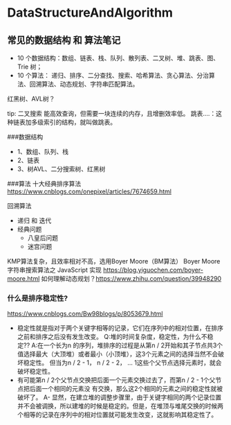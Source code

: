 # DataStructureAndAlgorithm
## 常见的数据结构 和 算法笔记
-   10 个数据结构：数组、链表、栈、队列、散列表、二叉树、堆、跳表、图、Trie 树；
-   10 个算法： 递归、排序、二分查找、搜索、哈希算法、贪心算法、分治算法、回溯算法、动态规划、字符串匹配算法。

红黑树、AVL树？

tip:
二叉搜索 能高效查询，但需要一块连续的内存，且增删效率低。
跳表....：这种链表加多级索引的结构，就叫做跳表。


###数据结构
-   1、数组、队列、栈
-   2、链表
-   3、树AVL、二分搜索树、红黑树

###算法
十大经典排序算法
https://www.cnblogs.com/onepixel/articles/7674659.html

回溯算法
-   递归 和 迭代
-   经典问题
    -   八皇后问题
    -   迷宫问题

KMP算法复杂，且效率相对不高，选用Boyer Moore（BM算法）
Boyer Moore 字符串搜索算法之 JavaScript 实现
https://blog.yiguochen.com/boyer-moore.html
如何理解动态规划？https://www.zhihu.com/question/39948290

### 什么是排序稳定性?
https://www.cnblogs.com/Bw98blogs/p/8053679.html
-   稳定性就是指对于两个关键字相等的记录，它们在序列中的相对位置，在排序之前和排序之后没有发生改变。
Q:堆的时间复杂度，稳定性，为什么不稳定??
A:在一个长为n 的序列，堆排序的过程是从第n / 2开始和其子节点共3个值选择最大（大顶堆）或者最小（小顶堆），这3个元素之间的选择当然不会破坏稳定性。
但当为n / 2 - 1， n / 2 - 2， ... 1这些个父节点选择元素时，就会破坏稳定性。
-   有可能第n / 2个父节点交换把后面一个元素交换过去了，而第n / 2 - 1个父节点把后面一个相同的元素没 有交换，那么这2个相同的元素之间的稳定性就被破坏了。
A-  显然，在建立堆的调整步骤里，由于关键字相同的两个记录位置并不会被调换，所以建堆的时候是稳定的。但是，在堆顶与堆尾交换的时候两个相等的记录在序列中的相对位置就可能发生改变，这就影响其稳定性了。

